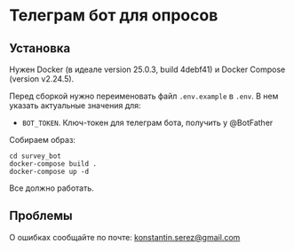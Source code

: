 # Телеграм бот для опросов

## Установка
Нужен Docker (в идеале version 25.0.3, build 4debf41) и Docker Compose (version v2.24.5).

Перед сборкой нужно переименовать файл `.env.example` в `.env`.
В нем указать актуальные значения для:
- `BOT_TOKEN`. Ключ-токен для телеграм бота, получить у @BotFather

Собираем образ:
```shell
cd survey_bot
docker-compose build .
docker-compose up -d
```

Все должно работать.

## Проблемы

О ошибках сообщайте по почте: konstantin.serez@gmail.com
